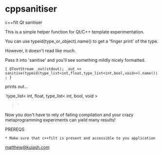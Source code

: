 # cppsanitiser

c++filt Qt sanitiser

This is a simple helper function for Qt/C++ template experimentation.

You can use typeid(type_or_object).name() to get a 'finger print' of the type.

However, it doesn't read like much.

Pass it into 'sanitise' and you'll see something mildly nicely formatted.

`{
    QTextStream _out(stdout);
    _out << sanitise(typeid(type_list<int,float,type_list<int,bool,void>>).name());
}`

prints out...

`type_list<
    int,
    float,
    type_list<
        int,
        bool,
        void
    >
>`

Now you don't have to rely of failing compilation and your crazy metaprogramming
experiments can yield many results!

PREREQS

    * Make sure that c++filt is present and accessible to you application

matthew@kuiash.com

